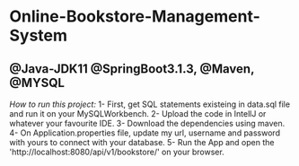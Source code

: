 # Online-Bookstore-Management-System
@Java-JDK11 @SpringBoot3.1.3, @Maven, @MYSQL
---
*How to run this project:*
1- First, get SQL statements existeing in data.sql file and run it on your MySQLWorkbench. 
2- Upload the code in IntellJ or whatever your favourite IDE.
3- Download the dependencies using maven.
4- On Application.properties file, update my url, username and password with yours to connect with your database.
5- Run the App and open the 'http://localhost:8080/api/v1/bookstore/' on your browser.
